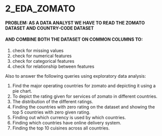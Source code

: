 # 2_EDA_ZOMATO
#### PROBLEM: AS A DATA ANALYST WE HAVE TO READ THE ZOMATO DATASET AND COUNTRY-CODE DATASET  
#### AND COMBINE BOTH THE DATASET ON COMMON COLUMNS TO:
  1. check for missing values     
  2. check for numerical features     
  3. check for categorical features     
  4. check for relationship between features       
 
 Also to answer the following queries using exploratory data analysis:  
 
  1. Find the major operating countries for zomato and depicting it using a pie chart.
  2. To depict the rating given for services of zomato in different countries.
  3. The distribution of the different ratings.
  4. Finding the countries with zero rating on the dataset and showing the top 5 countries with zero given rating. 
  5. Finding out which currency is used by which countries. 
  6. Finding which countries have online delivery system.
  7. Finding the top 10 cuisines across all countries.
 
